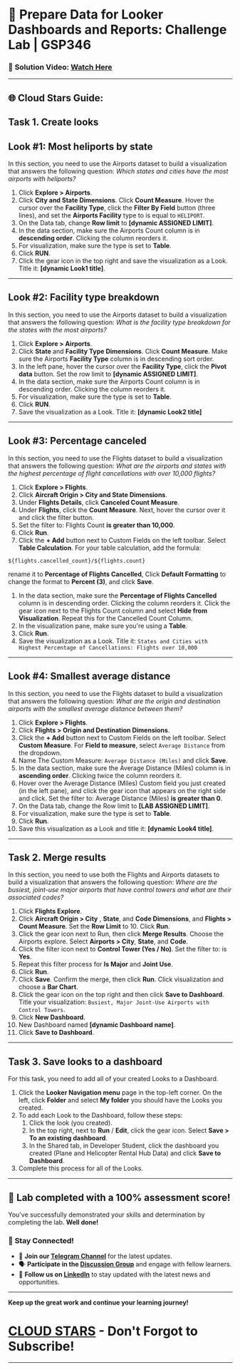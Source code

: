 
# 🚀 Prepare Data for Looker Dashboards and Reports: Challenge Lab | GSP346

### 🔗 **Solution Video:** [Watch Here ]()

---

## 🌐 **Cloud Stars Guide:**

## **Task 1. Create looks**
## **Look #1: Most heliports by state**
In this section, you need to use the Airports dataset to build a visualization that answers the following question: *Which states and cities have the most airports with heliports?*
 
1. Click  **Explore > Airports**.
2. Click **City and State Dimensions**. Click **Count Measure**. Hover the cursor over the **Facility Type**, click the **Filter By Field** button (three lines), and set the **Airports Facility** type to is equal to ```HELIPORT```.
3. On the Data tab, change **Row limit** to **[dynamic ASSIGNED LIMIT]**.
4. In the data section, make sure the Airports Count column is in **descending order**. Clicking the column reorders it.
5. For visualization, make sure the type is set to **Table**.
6. Click **RUN**.
7. Click the gear icon in the top right and save the visualization as a Look. Title it: **[dynamic Look1 title]**.

---

## **Look #2: Facility type breakdown**
In this section, you need to use the Airports dataset to build a visualization that answers the following question: *What is the facility type breakdown for the states with the most airports?*
 
1. Click **Explore > Airports**.
2. Click **State** and **Facility Type Dimensions**. Click **Count Measure**. Make sure the Airports **Facility Type** column is in descending sort order.
3. In the left pane, hover the cursor over the **Facility Type**, click the **Pivot data** button. Set the row limit to **[dynamic ASSIGNED LIMIT]**.
4. In the data section, make sure the Airports Count column is in descending order. Clicking the column reorders it.
5. For visualization, make sure the type is set to **Table**.
6. Click **RUN**.
7. Save the visualization as a Look. Title it: **[dynamic Look2 title]**

---

## **Look #3: Percentage canceled**
In this section, you need to use the Flights dataset to build a visualization that answers the following question: *What are the airports and states with the highest percentage of flight cancellations with over 10,000 flights?*

1. Click **Explore > Flights**.
2. Click **Aircraft Origin > City and State Dimensions**.
3. Under **Flights Details**, click **Canceled Count Measure**.
4. Under **Flights**, click the **Count Measure**. Next, hover the cursor over it and click the filter button.
5. Set the filter to: Flights Count **is greater than 10,000**.
6. Click **Run**.
7. Click the **+ Add** button next to Custom Fields on the left toolbar. Select **Table Calculation**. For your table calculation, add the formula:
```
${flights.cancelled_count}/${flights.count}
```
 rename it to **Percentage of Flights Cancelled**, Click **Default Formatting** to change the format to **Percent (3)**, and click **Save**.

1. In the data section, make sure the **Percentage of Flights Cancelled** column is in descending order. Clicking the column reorders it. Click the gear icon next to the Flights Count column and select **Hide from Visualization**. Repeat this for the Cancelled Count Column.
2. In the visualization pane, make sure you're using a **Table**.
3. Click **Run**.
4. Save the visualization as a Look. Title it:
``` States and Cities with Highest Percentage of Cancellations: Flights over 10,000 ```

---

## **Look #4: Smallest average distance**
In this section, you need to use the Flights dataset to build a visualization that answers the following question: *What are the origin and destination airports with the smallest average distance between them?*

1. Click **Explore > Flights**.
2. Click **Flights > Origin and Destination Dimensions**.
3. Click the **+ Add** button next to Custom Fields on the left toolbar. Select **Custom Measure**. For **Field to measure**, select ```Average Distance``` from the dropdown.
4. Name The Custom Measure: ```Average Distance (Miles)``` and click **Save**.
5. In the data section, make sure the Average Distance (Miles) column is in **ascending order**. Clicking twice the column reorders it.
6. Hover over the Average Distance (Miles) Custom field you just created (in the left pane), and click the gear icon that appears on the right side and click. Set the filter to: Average Distance (Miles) **is greater than 0**.
7. On the Data tab, change the Row limit to **[LAB ASSIGNED LIMIT]**.
8. For visualization, make sure the type is set to **Table**.
9. Click **Run**.
10. Save this visualization as a Look and title it: **[dynamic Look4 title]**.

---

## **Task 2. Merge results**
In this section, you need to use both the Flights and Airports datasets to build a visualization that answers the following question: *Where are the busiest, joint-use major airports that have control towers and what are their associated codes?*

1. Click **Flights Explore**.
2. Click **Aircraft Origin > City** , **State**, and **Code Dimensions**, and **Flights > Count Measure**. Set the **Row Limit** to 10. Click **Run**.
3. Click the gear icon next to Run, then click **Merge Results**. Choose the Airports explore. Select **Airports > City**, **State**, and **Code**.
4. Click the filter icon next to **Control Tower (Yes / No)**. Set the filter to: is **Yes**.
5. Repeat this filter process for **Is Major** and **Joint Use**.
6. Click **Run**.
7. Click **Save**. Confirm the merge, then click **Run**. Click visualization and choose a **Bar Chart**.
8. Click the gear icon on the top right and then click **Save to Dashboard**. Title your visualization: ```Busiest, Major Joint-Use Airports with Control Towers```.
9. Click **New Dashboard**.
10. New Dashboard named **[dynamic Dashboard name]**.
11. Click **Save to Dashboard**.

---

## **Task 3. Save looks to a dashboard**
For this task, you need to add all of your created Looks to a Dashboard.

1. Click the **Looker Navigation menu** page in the top-left corner. On the left, click **Folder** and select **My folder** you should have the Looks you created.
2. To add each Look to the Dashboard, follow these steps:
   1. Click the look (you created).
   2. In the top right, next to **Run** / **Edit**, click the gear icon. Select **Save > To an existing dashboard**.
   3. In the Shared tab, in Developer Student, click the dashboard you created (Plane and Helicopter Rental Hub Data) and click **Save to Dashboard**.
3. Complete this process for all of the Looks.

---

## 🎉 **Lab completed with a 100% assessment score!**

You've successfully demonstrated your skills and determination by completing the lab. **Well done!**

### 🌟 **Stay Connected!**

- 🔔 **Join our [Telegram Channel](https://t.me/cloudstars24)** for the latest updates.
- 🗣 **Participate in the [Discussion Group](https://t.me/cloudstarschat)** and engage with fellow learners.
- 💼 **Follow us on [LinkedIn](https://www.linkedin.com/company/cloudstars1)** to stay updated with the latest news and opportunities.


---

**Keep up the great work and continue your learning journey!**

# [CLOUD STARS](https://www.youtube.com/@cloud-stars) - Don't Forgot to Subscribe!

---

